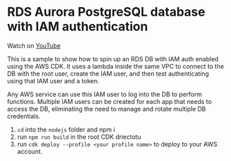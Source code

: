 # RDS Aurora PostgreSQL database with IAM authentication

Watch on [YouTube](https://www.youtube.com/watch?v=hZZnKybWUOU)

This is a sample to show how to spin up an RDS DB with IAM auth enabled using the AWS CDK. It uses a lambda inside the same VPC to connect to the DB with the root user, create the IAM user, and then test authenticating using that IAM user and a token.

Any AWS service can use this IAM user to log into the DB to perform functions. Multiple IAM users can be created for each app that needs to access the DB, eliminating the need to manage and rotate multiple DB credentials.

1. `cd` into the `nodejs` folder and npm i
2. run `npm run build` in the root CDK driectotu
3. run `cdk deploy --profile <your profile name>` to deploy to your AWS account.
